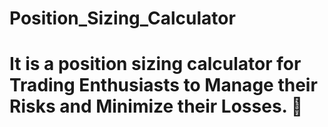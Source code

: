 # Position_Sizing_Calculator
# It is a position sizing calculator for Trading Enthusiasts  to Manage their Risks and Minimize their Losses. 🤑

